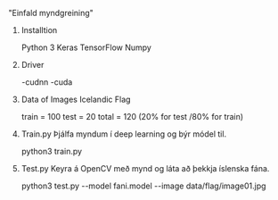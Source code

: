 "Einfald myndgreining" 

1) Installtion 

	Python 3
	Keras
	TensorFlow 
	Numpy 

2) Driver 

	-cudnn
	-cuda

3) Data of Images 
	Icelandic Flag

	train = 100
	test = 20
	total = 120 (20% for test /80% for train) 

4) Train.py 
	Þjálfa myndum í deep learning og býr módel til.

	python3 train.py 

5) Test.py 
	Keyra á OpenCV með mynd og láta að þekkja íslenska fána.

	python3 test.py --model fani.model --image data/flag/image01.jpg 